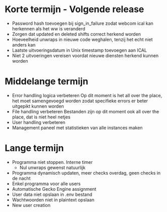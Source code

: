 # Korte termijn - Volgende release
- Password hash toevoegen bij sign_in_failure zodat webcom ical kan herkennen als het ww is veranderd
- Zorgen dat updated en deleted shifts correct herkend worden
- Hoeveelheid unwraps in nieuwe code weghalen, tenzij het echt niet anders kan
- Laatste uitvoeringsdatum in Unix timestamp toevoegen aan ICAL
- Niet 2 uitvoeringen vereisen voordat nieuwe diensten herkend kunnen worden

# Middelange termijn
- Error handling logica verbeteren
    Op dit moment is het all over the place, het moet samengevoegd worden zodat specifieke errors er beter uitgepikt kunnen worden
- File handling verbeteren
    Bestanden zijn op dit moment ook all over the place, dat is niet heel netjes
- User handling verbeteren
- Management paneel met statistieken van alle instances maken

# Lange termijn
- Programma niet stoppen. Interne timer
    - Nul unwraps gewenst natuurlijk
- Programma dynamisch updaten, meer checks overdag, geen checks in de nacht
- Enkel programma voor alle users
- Automatische Gecko Engine assignment
- User data niet opslaan in .env bestand
- Wachtwoorden niet in plaintext opslaan
- New user creation